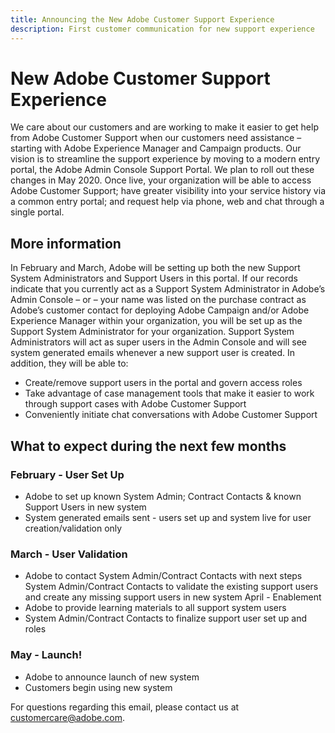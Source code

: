```yaml
---
title: Announcing the New Adobe Customer Support Experience
description: First customer communication for new support experience
---
```


# New Adobe Customer Support Experience

We care about our customers and are working to make it easier to get help from Adobe Customer Support when our customers need assistance – starting with Adobe Experience Manager and Campaign products. Our vision is to streamline the support experience by moving to a modern entry portal, the Adobe Admin Console Support Portal. We plan to roll out these changes in May 2020. Once live, your organization will be able to access Adobe Customer Support; have greater visibility into your service history via a common entry portal; and request help via phone, web and chat through a single portal.

## More information

In February and March, Adobe will be setting up both the new Support System Administrators and Support Users in this portal. If our records indicate that you currently act as a Support System Administrator in Adobe’s Admin Console – or – your name was listed on the purchase contract as Adobe’s customer contact for deploying Adobe Campaign and/or Adobe Experience Manager within your organization, you will be set up as the Support System Administrator for your organization.
Support System Administrators will act as super users in the Admin Console and will see system generated emails whenever a new support user is created. In addition, they will be able to:

* Create/remove support users in the portal and govern access roles
* Take advantage of case management tools that make it easier to work through support cases with Adobe Customer Support
* Conveniently initiate chat conversations with Adobe Customer Support

## What to expect during the next few months

### February - User Set Up

*	Adobe to set up known System Admin; Contract Contacts & known Support Users in new system
*	System generated emails sent - users set up and system live for user creation/validation only


### March - User Validation

*	Adobe to contact System Admin/Contract Contacts with next steps System Admin/Contract Contacts to validate the existing support users and create any missing support users in new system
April - Enablement
*	Adobe to provide learning materials to all support system users
*	System Admin/Contract Contacts to finalize support user set up and roles

### May - Launch!

*	Adobe to announce launch of new system
*	Customers begin using new system


For questions regarding this email, please contact us at [customercare@adobe.com](customercare@adobe.com).
